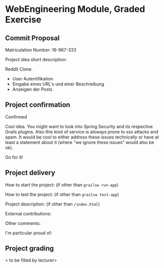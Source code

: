 # WebEngineering Module, Graded Exercise

## Commit Proposal

Matriculation Number: 16-967-333

Project idea short description: 

Reddit Clone.
* User Autentifikation
* Eingabe eines URL's und einer Beschreibung
* Anzeigen der Posts

## Project confirmation

Confirmed

Cool idea.
You might want to look into Spring Security and its respective Grails plugins.
Also this kind of service is alsways prone to xss attacks and spam.
It would be cool to either address these issues technically or have at
least a statement about it (where "we ignore these issues" would also be ok).

Go for it!

## Project delivery <to be filled by student>

How to start the project: (if other than `grailsw run-app`)

How to test the project:  (if other than `grailsw test-app`)

Project description:      (if other than `/index.html`)

External contributions:

Other comments: 

I'm particular proud of:


## Project grading 

< to be filled by lecturer>
